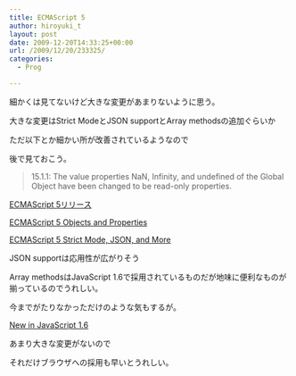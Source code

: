 ```yaml
---
title: ECMAScript 5
author: hiroyuki_t
layout: post
date: 2009-12-20T14:33:25+00:00
url: /2009/12/20/233325/
categories:
  - Prog

---
```

<div class="section">
  <p>
    細かくは見てないけど大きな変更があまりないように思う。
  </p>
  
  <p>
    大きな変更はStrict ModeとJSON supportとArray methodsの追加ぐらいか
  </p>
  
  <p>
    ただ以下とか細かい所が改善されているようなので
  </p>
  
  <p>
    後で見ておこう。
  </p>
  
  <blockquote>
    <p>
      15.1.1: The value properties NaN, Infinity, and undefined of the Global Object have been changed to be read-only properties.
    </p>
  </blockquote>
  
  <p>
    <a href="http://www.infoq.com/jp/news/2009/12/ecmascript5" target="_blank">ECMAScript 5リリース</a>
  </p>
  
  <p>
    <a href="http://ejohn.org/blog/ecmascript-5-objects-and-properties/" target="_blank">ECMAScript 5 Objects and Properties</a>
  </p>
  
  <p>
    <a href="http://ejohn.org/blog/ecmascript-5-strict-mode-json-and-more/" target="_blank">ECMAScript 5 Strict Mode, JSON, and More</a>
  </p>
  
  <p>
  </p>
  
  <p>
    JSON supportは応用性が広がりそう
  </p>
  
  <p>
    Array methodsはJavaScript 1.6で採用されているものだが地味に便利なものが揃っているのでうれしい。
  </p>
  
  <p>
    今までがたりなかっただけのような気もするが。
  </p>
  
  <p>
    <a href="https://developer.mozilla.org/en/New_in_JavaScript_1.6#Array_extras" target="_blank">New in JavaScript 1.6</a>
  </p>
  
  <p>
  </p>
  
  <p>
    あまり大きな変更がないので
  </p>
  
  <p>
    それだけブラウザへの採用も早いとうれしい。
  </p>
</div>